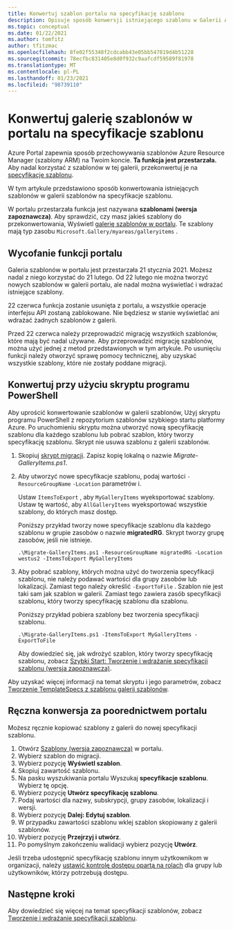 ```yaml
---
title: Konwertuj szablon portalu na specyfikację szablonu
description: Opisuje sposób konwersji istniejącego szablonu w Galerii Azure Portal na specyfikacje szablonu.
ms.topic: conceptual
ms.date: 01/22/2021
ms.author: tomfitz
author: tfitzmac
ms.openlocfilehash: 8fe02f55348f2cdcabb43e05bb547819d4b51228
ms.sourcegitcommit: 78ecfbc831405e8d0f932c9aafcdf59589f81978
ms.translationtype: MT
ms.contentlocale: pl-PL
ms.lasthandoff: 01/23/2021
ms.locfileid: "98739110"
---
```

# <a name="convert-template-gallery-in-portal-to-template-specs"></a>Konwertuj galerię szablonów w portalu na specyfikacje szablonu

Azure Portal zapewnia sposób przechowywania szablonów Azure Resource Manager (szablony ARM) na Twoim koncie. **Ta funkcja jest przestarzała.** Aby nadal korzystać z szablonów w tej galerii, przekonwertuj je na [specyfikacje szablonu](template-specs.md).

W tym artykule przedstawiono sposób konwertowania istniejących szablonów w galerii szablonów na specyfikacje szablonu.

W portalu przestarzała funkcja jest nazywana **szablonami (wersja zapoznawcza)**. Aby sprawdzić, czy masz jakieś szablony do przekonwertowania, Wyświetl [galerię szablonów w portalu](https://portal.azure.com/#blade/HubsExtension/BrowseResourceBlade/resourceType/Microsoft.Gallery%2Fmyareas%2Fgalleryitems). Te szablony mają typ zasobu `Microsoft.Gallery/myareas/galleryitems` .

## <a name="deprecation-of-portal-feature"></a>Wycofanie funkcji portalu

Galeria szablonów w portalu jest przestarzała 21 stycznia 2021. Możesz nadal z niego korzystać do 21 lutego. Od 22 lutego nie można tworzyć nowych szablonów w galerii portalu, ale nadal można wyświetlać i wdrażać istniejące szablony.

22 czerwca funkcja zostanie usunięta z portalu, a wszystkie operacje interfejsu API zostaną zablokowane. Nie będziesz w stanie wyświetlać ani wdrażać żadnych szablonów z galerii.

Przed 22 czerwca należy przeprowadzić migrację wszystkich szablonów, które mają być nadal używane. Aby przeprowadzić migrację szablonów, można użyć jednej z metod przedstawionych w tym artykule. Po usunięciu funkcji należy otworzyć sprawę pomocy technicznej, aby uzyskać wszystkie szablony, które nie zostały poddane migracji.

## <a name="convert-with-powershell-script"></a>Konwertuj przy użyciu skryptu programu PowerShell

Aby uprościć konwertowanie szablonów w galerii szablonów, Użyj skryptu programu PowerShell z repozytorium szablonów szybkiego startu platformy Azure. Po uruchomieniu skryptu można utworzyć nową specyfikację szablonu dla każdego szablonu lub pobrać szablon, który tworzy specyfikację szablonu. Skrypt nie usuwa szablonu z galerii szablonów.

1. Skopiuj [skrypt migracji](https://github.com/Azure/azure-quickstart-templates/blob/master/201-templatespec-migrate-create/Migrate-GalleryItems.ps1). Zapisz kopię lokalną o nazwie *Migrate-GalleryItems.ps1*.
1. Aby utworzyć nowe specyfikacje szablonu, podaj wartości `-ResourceGroupName` `-Location` parametrów i. 

   Ustaw `ItemsToExport` , aby `MyGalleryItems` wyeksportować szablony. Ustaw tę wartość, aby `AllGalleryItems` wyeksportować wszystkie szablony, do których masz dostęp.

   Poniższy przykład tworzy nowe specyfikacje szablonu dla każdego szablonu w grupie zasobów o nazwie **migratedRG**. Skrypt tworzy grupę zasobów, jeśli nie istnieje.

   ```azurepowershell
   .\Migrate-GalleryItems.ps1 -ResourceGroupName migratedRG -Location westus2 -ItemsToExport MyGalleryItems
   ```

1. Aby pobrać szablony, których można użyć do tworzenia specyfikacji szablonu, nie należy podawać wartości dla grupy zasobów lub lokalizacji. Zamiast tego należy określić `-ExportToFile` . Szablon nie jest taki sam jak szablon w galerii. Zamiast tego zawiera zasób specyfikacji szablonu, który tworzy specyfikację szablonu dla szablonu.

   Poniższy przykład pobiera szablony bez tworzenia specyfikacji szablonu.

   ```azurepowershell
   .\Migrate-GalleryItems.ps1 -ItemsToExport MyGalleryItems -ExportToFile
   ```

   Aby dowiedzieć się, jak wdrożyć szablon, który tworzy specyfikację szablonu, zobacz [Szybki Start: Tworzenie i wdrażanie specyfikacji szablonu (wersja zapoznawcza)](quickstart-create-template-specs.md).

Aby uzyskać więcej informacji na temat skryptu i jego parametrów, zobacz [Tworzenie TemplateSpecs z szablonu galerii szablonów](https://github.com/Azure/azure-quickstart-templates/tree/master/201-templatespec-migrate-create).

## <a name="manually-convert-through-portal"></a>Ręczna konwersja za poorednictwem portalu

Możesz ręcznie kopiować szablony z galerii do nowej specyfikacji szablonu.

1. Otwórz [Szablony (wersja zapoznawcza)](https://portal.azure.com/#blade/HubsExtension/BrowseResourceBlade/resourceType/Microsoft.Gallery%2Fmyareas%2Fgalleryitems) w portalu.
1. Wybierz szablon do migracji.
1. Wybierz pozycję **Wyświetl szablon**.
1. Skopiuj zawartość szablonu.
1. Na pasku wyszukiwania portalu Wyszukaj **specyfikacje szablonu**. Wybierz tę opcję.
1. Wybierz pozycję **Utwórz specyfikację szablonu**.
1. Podaj wartości dla nazwy, subskrypcji, grupy zasobów, lokalizacji i wersji.
1. Wybierz pozycję **Dalej: Edytuj szablon**.
1. W przypadku zawartości szablonu wklej szablon skopiowany z galerii szablonów.
1. Wybierz pozycję **Przejrzyj i utwórz**.
1. Po pomyślnym zakończeniu walidacji wybierz pozycję **Utwórz**.

Jeśli trzeba udostępnić specyfikację szablonu innym użytkownikom w organizacji, należy [ustawić kontrolę dostępu opartą na rolach](../../role-based-access-control/tutorial-role-assignments-group-powershell.md) dla grupy lub użytkowników, którzy potrzebują dostępu.

## <a name="next-steps"></a>Następne kroki

Aby dowiedzieć się więcej na temat specyfikacji szablonów, zobacz [Tworzenie i wdrażanie specyfikacji szablonu](template-specs.md).
